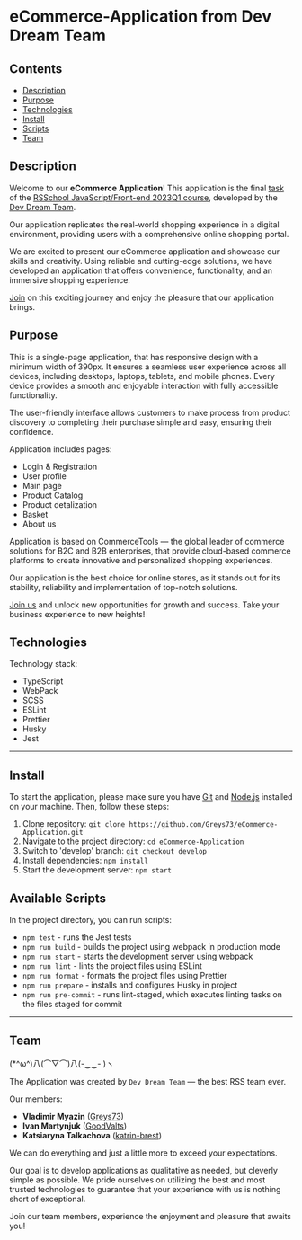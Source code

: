 # eCommerce-Application from Dev Dream Team

## Contents
* [Description](#description)
* [Purpose](#purpose)
* [Technologies](#technologies)
* [Install](#install)
* [Scripts](#available-scripts)
* [Team](#team)

## Description
Welcome to our **eCommerce Application**! This application is the final [task](https://github.com/rolling-scopes-school/tasks/tree/master/tasks/eCommerce-Application) of the [RSSchool JavaScript/Front-end 2023Q1 course](https://rs.school/js/), developed by the [Dev Dream Team](#team).

Our application replicates the real-world shopping experience in a digital environment, providing users with a comprehensive online shopping portal.

We are excited to present our eCommerce application and showcase our skills and creativity. Using reliable and cutting-edge solutions, we have developed an application that offers convenience, functionality, and an immersive shopping experience.

[Join](#install) on this exciting journey and enjoy the pleasure that our application brings.

## Purpose
This is a single-page application, that has responsive design with a minimum width of 390px. It ensures a seamless user experience across all devices, including desktops, laptops, tablets, and mobile phones. Every device provides a smooth and enjoyable interaction with fully accessible functionality.

The user-friendly interface allows customers to make process from product discovery to completing their purchase simple and easy, ensuring their confidence.

Application includes pages:
* Login & Registration
* User profile
* Main page
* Product Catalog
* Product detalization
* Basket
* About us

Application is based on CommerceTools — the global leader of commerce solutions for B2C and B2B enterprises, that provide cloud-based commerce platforms to create innovative and personalized shopping experiences.

Our application is the best choice for online stores, as it stands out for its stability, reliability and implementation of top-notch solutions.

[Join us](#team) and unlock new opportunities for growth and success. Take your business experience to new heights!
	
## Technologies
Technology stack:
* TypeScript
* WebPack
* SCSS
* ESLint
* Prettier
* Husky
* Jest

---	

## Install
To start the application, please make sure you have [Git](https://git-scm.com) and [Node.js](https://nodejs.org) installed on your machine. Then, follow these steps: 
1. Clone repository: `git clone https://github.com/Greys73/eCommerce-Application.git`
1. Navigate to the project directory: `cd eCommerce-Application`
1. Switch to 'develop' branch: `git checkout develop`
1. Install dependencies: `npm install`
1. Start the development server: `npm start`

## Available Scripts
In the project directory, you can run scripts:
* `npm test` - runs the Jest tests
* `npm run build` - builds the project using webpack in production mode
* `npm run start` - starts the development server using webpack
* `npm run lint` - lints the project files using ESLint
* `npm run format` - formats the project files using Prettier
* `npm run prepare` - installs and configures Husky in project
* `npm run pre-commit` - runs lint-staged, which executes linting tasks on the files staged for commit

---

## Team

(*^ω^)八(⌒▽⌒)八(-‿‿- )ヽ

The Application was created by `Dev Dream Team` — the best RSS team ever.

Our members:
* **Vladimir Myazin** ([Greys73](https://github.com/Greys73))
* **Ivan Martynjuk** ([GoodValts](https://github.com/GoodValts))
* **Katsiaryna Talkachova** ([katrin-brest](https://github.com/katrin-brest))

We can do everything and just a little more to exceed your expectations.

Our goal is to develop applications as qualitative as needed, but cleverly simple as possible. We pride ourselves on utilizing the best and most trusted technologies to guarantee that your experience with us is nothing short of exceptional.

Join our team members, experience the enjoyment and pleasure that awaits you!